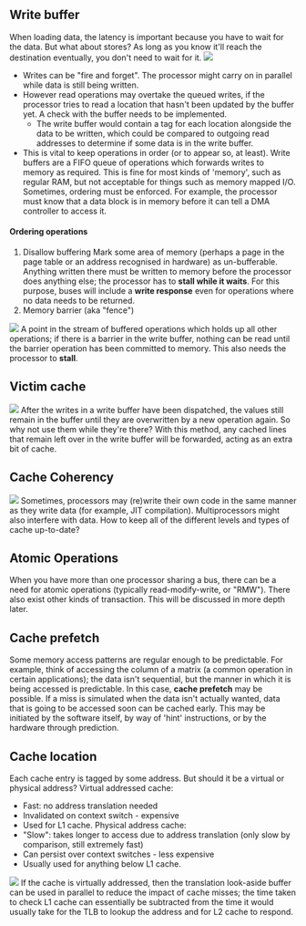 ## Write buffer
When loading data, the latency is important because you have to wait for the data. But what about stores? As long as you know it'll reach the destination eventually, you don't need to wait for it. 
![](Pasted%20image%2020230216121516.png)
- Writes can be "fire and forget". The processor might carry on in parallel while data is still being written.
- However read operations may overtake the queued writes, if the processor tries to read a location that hasn't been updated by the buffer yet. A check with the buffer needs to be implemented.
	- The write buffer would contain a tag for each location alongside the data to be written, which could be compared to outgoing read addresses to determine if some data is in the write buffer.
- This is vital to keep operations in order (or to appear so, at least).
Write buffers are a FIFO queue of operations which forwards writes to memory as required. This is fine for most kinds of 'memory', such as regular RAM, but not acceptable for things such as memory mapped I/O.
Sometimes, ordering must be enforced. For example, the processor must know that a data block is in memory before it can tell a DMA controller to access it.
#### Ordering operations
1. Disallow buffering
Mark some area of memory (perhaps a page in the page table or an address recognised in hardware) as un-bufferable. Anything written there must be written to memory before the processor does anything else; the processor has to **stall while it waits**. For this purpose, buses will include a **write response** even for operations where no data needs to be returned.
2. Memory barrier (aka "fence")

![](Pasted%20image%2020230216122759.png)
A point in the stream of buffered operations which holds up all other operations; if there is a barrier in the write buffer, nothing can be read until the barrier operation has been committed to memory. This also needs the processor to **stall**.
## Victim cache
![](Pasted%20image%2020230216123044.png)
After the writes in a write buffer have been dispatched, the values still remain in the buffer until they are overwritten by a new operation again. So why not use them while they're there? 
With this method, any cached lines that remain left over in the write buffer will be forwarded, acting as an extra bit of cache.
## Cache Coherency
![](Pasted%20image%2020230216123127.png)
Sometimes, processors may (re)write their own code in the same manner as they write data (for example, JIT compilation). Multiprocessors might also interfere with data. How to keep all of the different levels and types of cache up-to-date? 
## Atomic Operations
When you have more than one processor sharing a bus, there can be a need for atomic operations (typically read-modify-write, or "RMW"). There also exist other kinds of transaction. This will be discussed in more depth later.
## Cache prefetch
Some memory access patterns are regular enough to be predictable. For example, think of accessing the column of a matrix (a common operation in certain applications); the data isn't sequential, but the manner in which it is being accessed is predictable. In this case, **cache prefetch** may be possible.
If a miss is simulated when the data isn't actually wanted, data that is going to be accessed soon can be cached early. This may be initiated by the software itself, by way of 'hint' instructions, or by the hardware through prediction.
## Cache location
Each cache entry is tagged by some address. But should it be a virtual or physical address?
Virtual addressed cache:
- Fast: no address translation needed
- Invalidated on context switch - expensive
- Used for L1 cache.
Physical address cache:
- "Slow": takes longer to access due to address translation (only slow by comparison, still extremely fast)
- Can persist over context switches - less expensive
- Usually used for anything below L1 cache.

![](Pasted%20image%2020230216125054.png)
If the cache is virtually addressed, then the translation look-aside buffer can be used in parallel to reduce the impact of cache misses; the time taken to check L1 cache can essentially be subtracted from the time it would usually take for the TLB to lookup the address and for L2 cache to respond.